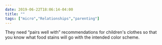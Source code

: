 ```yaml
---
date: 2019-06-22T18:06:14-04:00
title: ""
tags: ["micro","Relationships","parenting"]
---
```

They need “pairs well with” recommendations for children's clothes so that you know what food stains will go with the intended color scheme.
